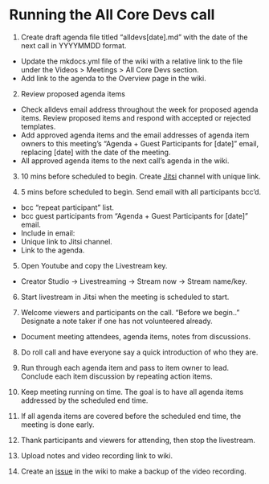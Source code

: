 # Running the All Core Devs call

1. Create draft agenda file titled “alldevs[date].md” with the date of the next call in YYYYMMDD format.
- Update the mkdocs.yml file of the wiki with a relative link to the file under the Videos > Meetings > All Core Devs section. 
- Add link to the agenda to the Overview page in the wiki.

2. Review proposed agenda items
- Check alldevs email address throughout the week for proposed agenda items. Review proposed items and respond with accepted or rejected templates.
- Add approved agenda items and the email addresses of agenda item owners to this meeting’s “Agenda + Guest Participants for [date]” email, replacing [date] with the date of the meeting.
- All approved agenda items to the next call’s agenda in the wiki.

3. 10 mins before scheduled to begin. Create [Jitsi](https://meet.jit.si) channel with unique link.

4. 5 mins before scheduled to begin. Send email with all participants bcc’d.
- bcc “repeat participant” list.
- bcc guest participants from “Agenda + Guest Participants for [date]” email.
- Include in email:
 - Unique link to Jitsi channel.
 - Link to the agenda.

5. Open Youtube and copy the Livestream key.
- Creator Studio -> Livestreaming -> Stream now -> Stream name/key.

6. Start livestream in Jitsi when the meeting is scheduled to start.

7. Welcome viewers and participants on the call. “Before we begin..” Designate a note taker if one has not volunteered already.
 - Document meeting attendees, agenda items, notes from discussions.

8. Do roll call and have everyone say a quick introduction of who they are.

9. Run through each agenda item and pass to item owner to lead. Conclude each item discussion by repeating action items.

10. Keep meeting running on time. The goal is to have all agenda items addressed by the scheduled end time.

11. If all agenda items are covered before the scheduled end time, the meeting is done early.

12. Thank participants and viewers for attending, then stop the livestream.

13. Upload notes and video recording link to wiki.

14. Create an [issue](https://github.com/aragon/aragon-wiki/issues) in the wiki to make a backup of the video recording.
